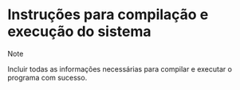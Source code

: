 # Instruções para compilação e execução do sistema

>[!NOTE]
> Incluir todas as informações necessárias para compilar e 
> executar o programa com sucesso.

